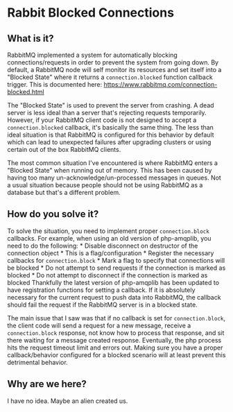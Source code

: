 # Rabbit Blocked Connections
## What is it?
RabbitMQ implemented a system for automatically blocking connections/requests in order to prevent the
system from going down. By default, a RabbitMQ node will self monitor its resources and set itself
into a "Blocked State" where it returns a `connection.blocked` function callback trigger. This
is documented here: https://www.rabbitmq.com/connection-blocked.html

The "Blocked State" is used to prevent the server from crashing. A dead server is less ideal
than a server that's rejecting requests temporarily. However, if your RabbitMQ client code
is not designed to accept a `connection.blocked` callback, it's basically the same thing. The
less than ideal situation is that RabbitMQ is configured for this behavior by default which
can lead to unexpected failures after upgrading clusters or using certain out of the box
RabbitMQ clients.

The most common situation I've encountered is where RabbitMQ enters a "Blocked State" when
running out of memory. This has been caused by having too many un-acknowledge/un-processed
messages in queues. Not a usual situation because people should not be using RabbitMQ as
a database but that's a different problem.


## How do you solve it?
To solve the situation, you need to implement proper `connection.block` callbacks. For example,
when using an old version of php-amqplib, you need to do the following:
	* Disable disconnect on destructor of the connection object
		* This is a flag/configuration
	* Register the necessary callbacks for `connection.block`
	* Mark a flag to specify that connections will be blocked
	* Do not attempt to send requests if the connection is marked as blocked
	* Do not attempt to disconnect if the connection is marked as blocked
Thankfully the latest version of php-amqplib has been updated to have registration functions
for setting a callback. If it is absolutely necessary for the current request to push data
into RabbitMQ, the callback should fail the request if the RabbitMQ server is in a blocked state.

The main issue that I saw was that if no callback is set for `connection.block`, the client code
will send a request for a new message, receive a `connection.block` response, not know how to process
that response, and sit there waiting for a message created response. Eventually, the php process hits
the request timeout limit and errors out. Making sure you have a proper callback/behavior configured
for a blocked scenario will at least prevent this detrimental behavior.


## Why are we here?
I have no idea. Maybe an alien created us.
